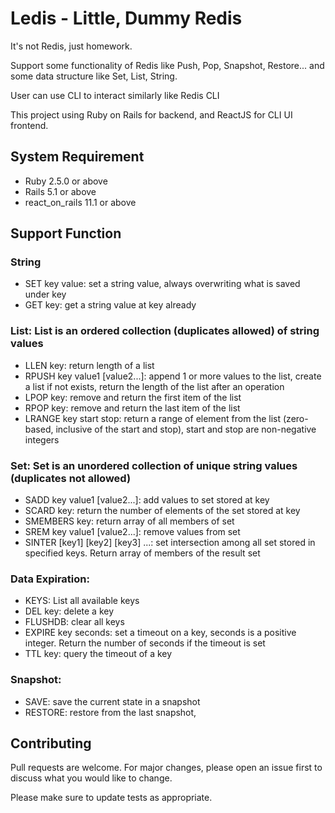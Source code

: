 # Ledis - Little, Dummy Redis

It's not Redis, just homework.

Support some functionality of Redis like Push, Pop, Snapshot, Restore... and some data structure like Set, List, String.

User can use CLI to interact similarly like Redis CLI


This project using Ruby on Rails for backend, and ReactJS for CLI UI frontend.
## System Requirement
* Ruby 2.5.0 or above
* Rails 5.1 or above
* react_on_rails 11.1 or above


## Support Function
### String
* SET key value: set a string value, always overwriting what is  saved under key
* GET key: get a string value at key already

### List: List is an ordered collection (duplicates allowed) of string values
* LLEN key: return length of a list
* RPUSH key value1 [value2...]: append 1 or more values to the list, create a list if not exists, return the length of the list after an operation
* LPOP key: remove and return  the first item of the list
* RPOP key: remove and return the last item of the list
* LRANGE key start stop: return a range of element from the list (zero-based, inclusive of the start and stop), start and stop are non-negative integers

### Set: Set is an unordered collection of unique string values (duplicates not allowed)
* SADD key value1 [value2...]: add values to set stored at key
* SCARD key: return the number of elements of the set stored at key
* SMEMBERS key: return array of all members of set
* SREM key value1 [value2...]: remove values from set
* SINTER [key1] [key2] [key3] ...: set intersection among all set stored in specified keys. Return array of members of the result set

### Data Expiration:
* KEYS: List all available keys
* DEL key: delete a key
* FLUSHDB: clear all keys
* EXPIRE key seconds: set a timeout on a key, seconds is a positive integer. Return the number of seconds if the timeout is set
* TTL key: query the timeout of a key

### Snapshot:
* SAVE: save the current state in a snapshot
* RESTORE: restore from the last snapshot, 

## Contributing
Pull requests are welcome. For major changes, please open an issue first to discuss what you would like to change.

Please make sure to update tests as appropriate.